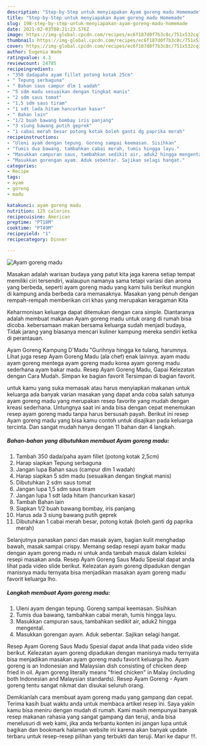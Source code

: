 ```yaml
---
description: "Step-by-Step untuk menyiapakan Ayam goreng madu Homemade"
title: "Step-by-Step untuk menyiapakan Ayam goreng madu Homemade"
slug: 198-step-by-step-untuk-menyiapakan-ayam-goreng-madu-homemade
date: 2021-02-03T08:21:23.576Z
image: https://img-global.cpcdn.com/recipes/ec6f187d0f7b3c8c/751x532cq70/ayam-goreng-madu-foto-resep-utama.jpg
thumbnail: https://img-global.cpcdn.com/recipes/ec6f187d0f7b3c8c/751x532cq70/ayam-goreng-madu-foto-resep-utama.jpg
cover: https://img-global.cpcdn.com/recipes/ec6f187d0f7b3c8c/751x532cq70/ayam-goreng-madu-foto-resep-utama.jpg
author: Eugenia Wade
ratingvalue: 4.3
reviewcount: 24785
recipeingredient:
- "350 dadapaha ayam fillet potong kotak 25cm"
- " Tepung serbaguna"
- " Bahan saus campur dlm 1 wadah"
- "5 sdm madu sesuaikan dengan tingkat manis"
- "2 sdm saus tomat"
- "1,5 sdm saus tiram"
- "1 sdt lada hitam hancurkan kasar"
- " Bahan lain"
- "1/2 buah bawang bombay iris panjang"
- "3 siung bawang putih geprek"
- "1 cabai merah besar potong kotak boleh ganti dg paprika merah"
recipeinstructions:
- "Uleni ayam dengan tepung. Goreng sampai keemasan. Sisihkan"
- "Tumis dua bawang, tambahkan cabai merah, tumis hingga layu."
- "Masukkan campuran saus, tambahkan sedikit air, aduk2 hingga mengental."
- "Masukkan gorengan ayam. Aduk sebentar. Sajikan selagi hangat."
categories:
- Recipe
tags:
- ayam
- goreng
- madu

katakunci: ayam goreng madu 
nutrition: 125 calories
recipecuisine: American
preptime: "PT18M"
cooktime: "PT49M"
recipeyield: "1"
recipecategory: Dinner

---
```



![Ayam goreng madu](https://img-global.cpcdn.com/recipes/ec6f187d0f7b3c8c/751x532cq70/ayam-goreng-madu-foto-resep-utama.jpg)

Masakan adalah warisan budaya yang patut kita jaga karena setiap tempat memiliki ciri tersendiri, walaupun namanya sama tetapi variasi dan aroma yang berbeda, seperti ayam goreng madu yang kami tulis berikut mungkin di kampung anda berbeda cara memasaknya. Masakan yang penuh dengan rempah-rempah memberikan ciri khas yang merupakan keragaman Kita

Keharmonisan keluarga dapat ditemukan dengan cara simple. Diantaranya adalah membuat makanan Ayam goreng madu untuk orang di rumah bisa dicoba. kebersamaan makan bersama keluarga sudah menjadi budaya, Tidak jarang yang biasanya mencari kuliner kampung mereka sendiri ketika di perantauan.

Ayam Goreng Kampung D&#39;Madu &#34;Gurihnya hingga ke tulang, harumnya. Lihat juga resep Ayam Goreng Madu (ala chef) enak lainnya. ayam madu ayam goreng mentega ayam goreng madu korea ayam goreng madu sederhana ayam bakar madu. Resep Ayam Goreng Madu, Gapai Kelezatan dengan Cara Mudah. Simpan ke bagian favorit Tersimpan di bagian favorit.

untuk kamu yang suka memasak atau harus menyiapkan makanan untuk keluarga ada banyak varian masakan yang dapat anda coba salah satunya ayam goreng madu yang merupakan resep favorite yang mudah dengan kreasi sederhana. Untungnya saat ini anda bisa dengan cepat menemukan resep ayam goreng madu tanpa harus bersusah payah.
Berikut ini resep Ayam goreng madu yang bisa kamu contoh untuk disajikan pada keluarga tercinta. Dan sangat mudah hanya dengan 11 bahan dan 4 langkah.


<!--inarticleads1-->

##### Bahan-bahan yang dibutuhkan membuat Ayam goreng madu:

1. Tambah 350 dada/paha ayam fillet (potong kotak 2,5cm)
1. Harap siapkan  Tepung serbaguna
1. Jangan lupa  Bahan saus (campur dlm 1 wadah)
1. Harap siapkan 5 sdm madu (sesuaikan dengan tingkat manis)
1. Dibutuhkan 2 sdm saus tomat
1. Jangan lupa 1,5 sdm saus tiram
1. Jangan lupa 1 sdt lada hitam (hancurkan kasar)
1. Tambah  Bahan lain
1. Siapkan 1/2 buah bawang bombay, iris panjang
1. Harus ada 3 siung bawang putih geprek
1. Dibutuhkan 1 cabai merah besar, potong kotak (boleh ganti dg paprika merah)


Selanjutnya panaskan panci dan masak ayam, bagian kulit menghadap bawah, masak sampai crispy. Memang sedap resepi ayam bakar madu dengan ayam goreng madu ni untuk anda tambah masuk dalam koleksi resepi masakan anda. Resep Ayam Goreng Saus Madu Spesial dapat anda lihat pada video slide berikut. Kelezatan ayam goreng dipadukan dengan manisnya madu ternyata bisa menjadikan masakan ayam goreng madu favorit keluarga lho. 

<!--inarticleads2-->

##### Langkah membuat  Ayam goreng madu:

1. Uleni ayam dengan tepung. Goreng sampai keemasan. Sisihkan
1. Tumis dua bawang, tambahkan cabai merah, tumis hingga layu.
1. Masukkan campuran saus, tambahkan sedikit air, aduk2 hingga mengental.
1. Masukkan gorengan ayam. Aduk sebentar. Sajikan selagi hangat.


Resep Ayam Goreng Saus Madu Spesial dapat anda lihat pada video slide berikut. Kelezatan ayam goreng dipadukan dengan manisnya madu ternyata bisa menjadikan masakan ayam goreng madu favorit keluarga lho. Ayam goreng is an Indonesian and Malaysian dish consisting of chicken deep fried in oil. Ayam goreng literally means &#34;fried chicken&#34; in Malay (including both Indonesian and Malaysian standards). Resep Ayam Goreng - Ayam goreng tentu sangat nikmat dan disukai seluruh orang. 

Demikianlah cara membuat ayam goreng madu yang gampang dan cepat. Terima kasih buat waktu anda untuk membaca artikel resep ini. Saya yakin kamu bisa meniru dengan mudah di rumah. Kami masih mempunyai banyak resep makanan rahasia yang sangat gampang dan teruji, anda bisa menelusuri di web kami, jika anda terbantu konten ini jangan lupa untuk bagikan dan bookmark halaman website ini karena akan banyak update terbaru untuk resep-resep pilihan yang terbukti dan teruji. Mari ke dapur !!!. 
